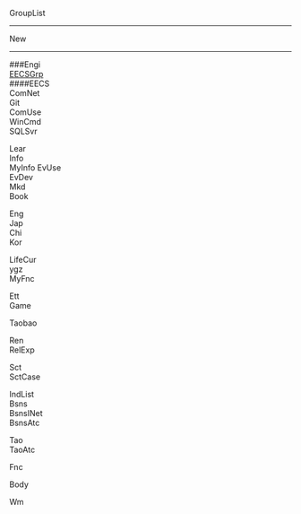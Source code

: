  GroupList

---

New  
 
---
###Engi  
[EECSGrp](EECSGrp.md)  
####EECS  
ComNet  
Git  
ComUse  
WinCmd  
SQLSvr  


Lear  
Info  
MyInfo
EvUse  
EvDev  
Mkd    
Book  

Eng  
Jap  
Chi  
Kor  

LifeCur  
ygz  
MyFnc  

Ett    
Game  

Taobao  

Ren  
RelExp 

Sct  
SctCase   

IndList  
Bsns  
BsnsINet  
BsnsAtc 

Tao  
TaoAtc

Fnc  

Body  

Wm  

  


 
 
